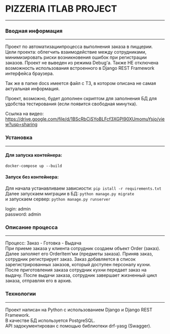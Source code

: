 # PIZZERIA ITLAB PROJECT
***
### Вводная информация
***
Проект по автоматизациипроцесса выполнения заказа в пиццерии. Цели проекта: облегчить взаимодействие между сотрудниками, минимизировать риски возникновения ошибок при регистрации заказов.
Проект не выведен из режима Debug'a. Также НЕ отключена возможность использования встроенного в Django REST Framework интерфейса браузера.

Так же в папке docs имеется файл с ТЗ, в котором описана не самая актуальная информация.

Проект, возможно, будет дополнен скриптом для заполнения БД для удобства тестирования (если появится свободная минутка).

Ссылка на видео: https://drive.google.com/file/d/1BScRbCjSYoBLFcf3XGPI90XUmomuYsjo/view?usp=sharing
### Установка
***
#### Для запуска контейнера:
`docker-compose up --build`
#### Запуск без контейнера:
Для начала устанавливаем зависиости:
`pip istall -r requirements.txt`
Далее запускаем миграции в БД:
`python manage.py migrate`  
и запускаем сервер:
`python manage.py runserver`

login: admin  
password: admin

### Описание процесса
***
Процесс: Заказ - Готовка - Выдача  
При приеме заказа у клиента сотрудник создаем объект Order (заказ). Далее заполяет его OrderItem'ми (предметы заказа). 
Приняв заказ, сотрудник регистрирует заказ. Заказ добавляется в список зарегистрированных заказов, который доступен персоналу кухни.
После приготовления заказа сотрудник кухни передает заказ на выдачу. После выдачи заказа, сотрудник завершает жизненный цикл заказа, отправляя его в архив.

### Технологии
***
Проект написан на Python с использованием Django и Django REST Framework.  
В качестве БД используется PostgreSQL.  
API задокументирован с помощью библиотеки drf-yasg (Swagger).
